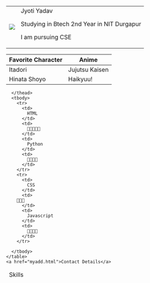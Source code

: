 <!DOCTYPE html>
<html lang="en" dir="ltr">
  <head>
    <meta charset="utf-8">
    <title>Portfolio</title>
  </head>
  <body>
    <table>
    <tr>
      <td>
        <img src="https://cdn.pixabay.com/photo/2015/04/23/22/00/tree-736885__480.jpg" >
      </td>
      <td>
        <h>Jyoti Yadav</h>
        <p>
          Studying in Btech 2nd Year in NIT Durgapur
        </p>
        <p>
          I am pursuing CSE
        </p>
      </td>
    </tr>
    </table>
    <table>
      <thead>
        <tr>
          <th>
            Favorite Character
          </th>
          <th>
            Anime
          </th>
        </tr>
      </thead>
        <tbody>
          <tr>
            <td>
              Itadori
            </td>
            <td>
              Jujutsu Kaisen
            </td>
          </tr>
          <tr>
            <td>
              Hinata Shoyo
            </td>
            <td>
              Haikyuu!
            </td>
          </tr>
        </tbody>
    </table>
    <table>
      <thead>
        <tr>
          <td>
            Skills
          </td>
        </tr>

      </thead>
      <tbody>
        <tr>
          <td>
            HTML
          </td>
          <td>
            🔷🔷🔷🔷🔷
          </td>
          <td>
            Python
          </td>
          <td>
            🔷🔷🔷🔷
          </td>
        </tr>
        <tr>
          <td>
            CSS
          </td>
          <td>
        🔷🔷🔷
          </td>
          <td>
            Javascript
          </td>
          <td>
            🔷🔷🔷🔷
          </td>
        </tr>

      </tbody>
    </table>
    <a href="myadd.html">Contact Details</a>
  </body>
</html>
